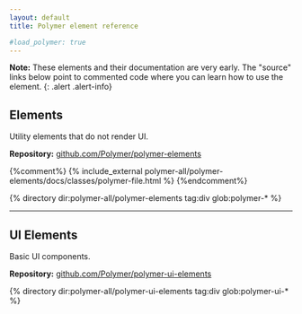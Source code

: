 ```yaml
---
layout: default
title: Polymer element reference

#load_polymer: true
---
```


**Note:** These elements and their documentation are very early.
The "source" links below point to commented code where you can learn how to use
the element.
{: .alert .alert-info}

## Elements

Utility elements that do not render UI. 

**Repository:** [github.com/Polymer/polymer-elements](https://github.com/Polymer/polymer-elements)

<section class="element-list">
{%comment%}
{% include_external polymer-all/polymer-elements/docs/classes/polymer-file.html %}
{%endcomment%}

{% directory dir:polymer-all/polymer-elements tag:div glob:polymer-* %}
</section>

---

## UI Elements

Basic UI components.

**Repository:** [github.com/Polymer/polymer-ui-elements](https://github.com/Polymer/polymer-ui-elements)

<section class="element-list">
{% directory dir:polymer-all/polymer-ui-elements tag:div glob:polymer-ui-* %}
</section>

